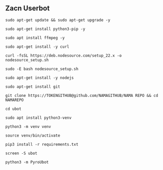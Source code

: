 ## Zacn Userbot
```
sudo apt-get update && sudo apt-get upgrade -y 
```

```
sudo apt-get install python3-pip -y
```

```
sudo apt install ffmpeg -y
```

```
sudo apt-get install -y curl
```

```
curl -fsSL https://deb.nodesource.com/setup_22.x -o nodesource_setup.sh
```

```
sudo -E bash nodesource_setup.sh
```

```
sudo apt-get install -y nodejs
```

```
sudo apt-get install git
```

```
git clone https://TOKENGITHUB@github.com/NAMAGITHUB/NAMA REPO && cd NAMAREPO
```

```
cd ubot
```

```
sudo apt install python3-venv
```

```
python3 -m venv venv
```

```
source venv/bin/activate
```

```
pip3 install -r requirements.txt
```

```
screen -S ubot
```

```
python3 -m PyroUbot
```

